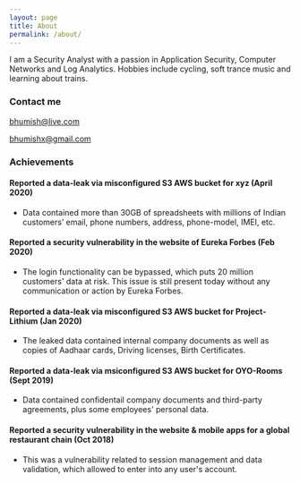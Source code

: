 ```yaml
---
layout: page
title: About
permalink: /about/
---
```


I am a Security Analyst with a passion in Application Security, Computer Networks and Log Analytics. Hobbies include cycling, soft trance music and learning about trains.

### Contact me

[bhumish@live.com](mailto:bhumish@live.com)

[bhumishx@gmail.com](mailto:bhumishx@gmail.com)

### Achievements

#### Reported a data-leak via misconfigured S3 AWS bucket for xyz (April 2020)

* Data contained more than 30GB of spreadsheets with millions of Indian customers’ email, phone numbers, address, phone-model, IMEI, etc.

#### Reported a security vulnerability in the website of Eureka Forbes (Feb 2020)

* The login functionality can be bypassed, which puts 20 million customers' data at risk. This issue is still present today without any communication or action by Eureka Forbes.

#### Reported a data-leak via misconfigured S3 AWS bucket for Project-Lithium (Jan 2020)

* The leaked data contained internal company documents as well as copies of Aadhaar cards, Driving licenses, Birth Certificates.

#### Reported a data-leak via msiconfigured S3 AWS bucket for OYO-Rooms (Sept 2019)

* Data contained confidentail company documents and third-party agreements, plus some employees' personal data.

#### Reported a security vulnerability in the website & mobile apps for a global restaurant chain (Oct 2018)

* This was a vulnerability related to session management and data validation, which allowed to enter into any user's account.
